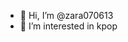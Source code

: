 - 👋 Hi, I’m @zara070613
- 👀 I’m interested in kpop

<!---
zara070613/zara070613 is a ✨ special ✨ repository because its `README.md` (this file) appears on your GitHub profile.
You can click the Preview link to take a look at your changes.
--->
